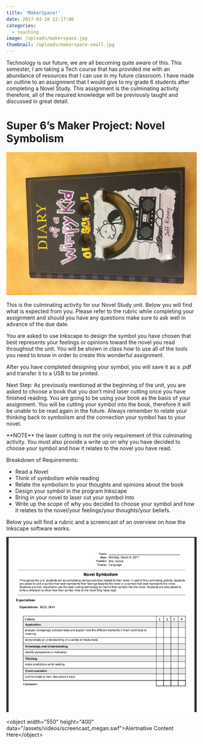 ```yaml
---
title: 'MakerSpace!'
date: 2017-03-10 12:17:00
categories:
  - teaching
image: /uploads/makerspace.jpg
thumbnail: /uploads/makerspace-small.jpg
---
```



Technology is our future, we are all becoming quite aware of this. This semester, I am taking a Tech course that has provided me with an abundance of resources that I can use in my future classroom. I have made an outline to an assignment that I would give to my grade 6 students after completing a Novel Study. This assignment is the culminating activity therefore, all of the required knowledge will be previously taught and discussed in great detail.&nbsp;

# Super 6’s Maker Project: Novel Symbolism

![](/uploads/versions/img-9054---x----3264-2448x---.JPG)

This is the culminating activity for our Novel Study unit. Below you will find what is expected from you. Please refer to the rubric while completing your assignment and should you have any questions make sure to ask well in advance of the due date.

You are asked to use Inkscape to design the symbol you have chosen that best represents your feelings or opinions toward the novel you read throughout the unit. You will be shown in class how to use all of the tools you need to know in order to create this wonderful assignment.

After you have completed designing your symbol, you will save it as a .pdf and transfer it to a USB to be printed.

Next Step: As previously mentioned at the beginning of the unit, you are asked to choose a book that you don’t mind laser cutting once you have finished reading. You are going to be using your book as the basis of your assignment. You will be cutting your symbol into the book, therefore it will be unable to be read again in the future. Always remember to relate your thinking back to symbolism and the connection your symbol has to your novel.

\*\*NOTE\*\* the laser cutting is not the only requirement of this culminating activity. You must also provide a write up on why you have decided to choose your symbol and how it relates to the novel you have read.

Breakdown of Requirements:

* Read a Novel
* Think of symbolism while reading
* Relate the symbolism to your thoughts and opinions about the book
* Design your symbol in the program Inkscape
* Bring in your novel to laser cut your symbol into
* Write up the scope of why you decided to choose your symbol and how it relates to the novel/your feelings/your thoughts/your beliefs.

Below you will find a rubric and a screencast of an overview on how the Inkscape software works.&nbsp;

![](/uploads/versions/screen-shot-2017-03-06-at-11-27-37-am---x----695-638x---.png)

&lt;object width="550" height="400" data="/assets/videos/screencast_megan.swf"&gt;Alertnative Content Here&lt;/object&gt;